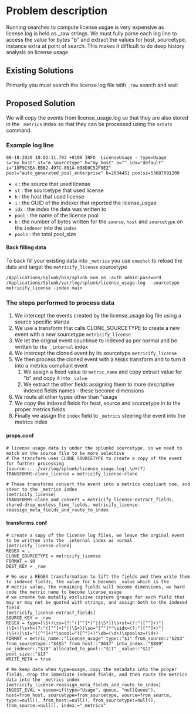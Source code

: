 # Problem description

Running searches to compute license usgae is very expensive as license.log is held as _raw strings. We must fully parse each log line to access the value for bytes "b" and extract the values for host, sourcetype, instance extra at point of search. This makes it difficult to do deep history analysis on license usage.

## Existing Solutions
Primarily you must search the license log file with `_raw` search and wait

## Proposed Solution
We will copy the events from license_usage.log so that they are also stored in the `_metrics` index so that they can be processed using the `mstats` command.

###  Example log line

    09-18-2020 10:02:11.793 +0100 INFO  LicenseUsage - type=Usage s="my_host" st="m_sourcetype" h="my_host" o="" idx="default" i="18F9C3EA-EBB2-497C-801A-098D0C52F9E2" pool="auto_generated_pool_enterprise" b=2034451 poolsz=53687091200

* `s` : the source that used license
* `st` : the sourcetype that used license
* `h` : the host that used license
* `i` : the GUID of the indexer that reported the license_usgae
* `idx` : the index the data was written to
* `pool` : the name of the license pool
* `b` : the number of bytes written for the `source`, `host` and `sourcetype` on the `indexer` into the `index`
* `poolz` : the total pool_size

#### Back filling data

To back fill your existing data into `_metrics` you use `oneshot` to reload the data and target the `metricify_license` sourcetype

    /Applications/Splunk/bin/splunk nom on -auth admin:password /Applications/Splunk/var/log/splunk/license_usage.log  -sourcetype metricify_license -index main


### The steps performed to process data

1. We intercept the events created by the license_usage.log file using a source specific stanza
1. We use a transform that calls CLONE_SOURCETYPE to create a new event with a new sourcetype `metricify_license`
1. We let the orignal event countinue to indexed as per normal and be written to `the _internal` index
1. We intercept the cloned event by its sourcetype `metricify_license` 
1. We then process the cloned event with a `REGEX` transform and to turn it into a metrics compliant event
    1. We assign a fixed value to `metric_name` and copy extract value for "b" and copy it into `_value` 
    1. We extract the other fields assigning them to more descriptive indexed fields names - these become dimensions
1. We route all other types other than "usage
1. We copy the indexed fields for host, source and sourcetype in to the proper metrics fields
1. Finally we assign the `index` field to `_metrics` steering the event into the metrics index

#### props.conf

    # license usage data is under the splunkd sourcetype, so we need to match on the source file to be more selective 
    # The transform uses CLONE_SOURCETYPE to create a copy of the event for further processing
    [source::.../var/log/splunk/license_usage.log(.\d+)?]
    TRANSFORMS-clone_license = metricify_license-clone

    # These transforms convert the event into a metrics compliant one, and steer to the _metrics index 
    [metricify_license]
    TRANSFORMS-clone_and_convert = metricify_license-extract_fields, shared-drop_useless_time_fields, metricify_license-reassign_meta_fields_and_route_to_index

#### transforms.conf

    # create a copy of the license log files, we leave the orginal event to be written into the _internal index as normal
    [metricify_license-clone]
    REGEX = .
    CLONE_SOURCETYPE = metricify_license
    FORMAT = $0
    DEST_KEY = _raw

    # We use a REGEX transformation to lift the fields and then write them to indexed fields, the value for b becomes _value which is the 
    # metric value, the remaining fields will become dimensions, we hard code the metric name to become license_usage
    # we create two mutally exclusive capture groups for each field that may or may not be quoted with strings, and assign both to the indexed field 
    [metricify_license-extract_fields]
    SOURCE_KEY = _raw
    REGEX = type=(\S+)\ss=(?:"([^"]*)"|(\S*))\s+st=(?:"([^"]+)"|(\S+))\s+h=(?:"([^"]+)"|(\S+))\so="[^"]*"\sidx=(?:"([^"]+)"|(\S+))\si="([^"]+)"\spool="([^"]+)"\sb=(\d+)\spoolsz=(\d+)
    FORMAT = metric_name::"license_usage" type::"$1" from_source::"$2$3" from_sourcetype::"$4$5" from_host::"$6$7" into_index::"$8$9" on_indexer::"$10" allocated_to_pool::"$11" _value::"$12" pool_size::"$13"
    WRITE_META = true

    # We keep data when type=usage, copy the metadata into the proper fields, drop the immediate indexed fields, and then route the metrics data into the _metrics index
    [metricify_license-reassign_meta_fields_and_route_to_index]
    INGEST_EVAL = queue=if(type="Usage", queue, "nullQueue"), host=from_host, sourcetype=from_sourcetype, source=from_source,  type:=null(), from_host:=null(), from_sourcetype:=null(), from_source:=null(), index:="_metrics"





